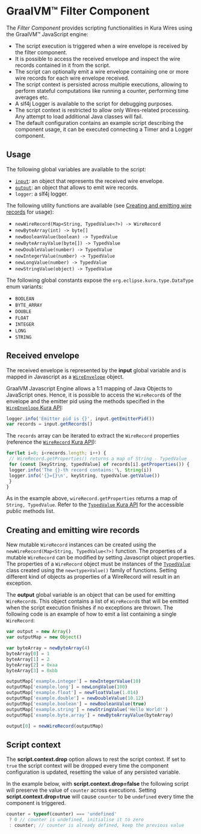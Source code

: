 # GraalVM&trade; Filter Component

The *Filter Component* provides scripting functionalities in Kura Wires using the GraalVM&trade; JavaScript engine:

* The script execution is triggered when a wire envelope is received by the filter component.
* It is possible to access the received envelope and inspect the wire records contained in it from the script.
* The script can optionally emit a wire envelope containing one or more wire records for each wire envelope received.
* The script context is persisted across multiple executions, allowing to perform stateful computations like running a counter, performing time averages etc.
* A slf4j Logger is available to the script for debugging purposes.
* The script context is restricted to allow only Wires-related processing. Any attempt to load additional Java classes will fail.
* The default configuration contains an example script describing the component usage, it can be executed connecting a Timer and a Logger component.



## Usage

The following global variables are available to the script:

* [`input`](#received-envelope): an object that represents the received wire envelope.
* [`output`](#creating-and-emitting-wire-records): an object that allows to emit wire records.
* `logger`: a slf4j logger.

The following utility functions are available (see [Creating and emitting wire records](#creating-and-emitting-wire-records) for usage):

* `newWireRecord(Map<String, TypedValue<?>) -> WireRecord`
* `newByteArray(int) -> byte[]`
* `newBooleanValue(boolean) -> TypedValue`
* `newByteArrayValue(byte[]) -> TypedValue`
* `newDoubleValue(number) -> TypedValue`
* `newIntegerValue(number) -> TypedValue`
* `newLongValue(number) -> TypedValue`
* `newStringValue(object) -> TypedValue`

The following global constants expose the `org.eclipse.kura.type.DataType` enum variants:

* `BOOLEAN`
* `BYTE_ARRAY`
* `DOUBLE`
* `FLOAT`
* `INTEGER`
* `LONG`
* `STRING`



## Received envelope

The received envelope is represented by the **input** global variable and is mapped in Javascript as a [`WireEnvelope`](https://github.com/eclipse/kura/blob/develop/kura/org.eclipse.kura.api/src/main/java/org/eclipse/kura/wire/WireEnvelope.java) object.

GraalVM Javascript Engine allows a 1:1 mapping of Java Objects to JavaScript ones. Hence, it is possible to access the `WireRecord`s of the envelope and the emitter pid using the methods specified in the [`WireEnvelope` Kura API](https://github.com/eclipse/kura/blob/develop/kura/org.eclipse.kura.api/src/main/java/org/eclipse/kura/wire/WireEnvelope.java):

```javascript
logger.info('Emitter pid is {}', input.getEmitterPid())
var records = input.getRecords()
```

The `records` array can be iterated to extract the `WireRecord` properties (reference the [`WireRecord` Kura API](https://github.com/eclipse/kura/blob/develop/kura/org.eclipse.kura.api/src/main/java/org/eclipse/kura/wire/WireRecord.java)):

```javascript
for(let i=0; i<records.length; i++) {
 // WireRecord.getProperties() returns a map of String - TypedValue
 for (const [keyString, typedValue] of records[i].getProperties()) {
 logger.info('The {}-th record contains:'\, String(i))
 logger.info('{}={}\n', keyString, typedValue.getValue())
 }
}
```

As in the example above, `wireRecord.getProperties` returns a map of `String, TypedValue`. Refer to the [`TypedValue` Kura API](https://github.com/eclipse/kura/blob/develop/kura/org.eclipse.kura.api/src/main/java/org/eclipse/kura/type/TypedValue.java) for the accessible public methods list.



## Creating and emitting wire records

New mutable `WireRecord` instances can be created using the `newWireRecord(Map<String, TypedValue<?>)` function. The properties of a mutable `WireRecord` can be modified by setting Javascript object properties. The properties of a `WireRecord` object must be instances of the [`TypedValue`](https://github.com/eclipse/kura/blob/develop/kura/org.eclipse.kura.api/src/main/java/org/eclipse/kura/type/TypedValue.java) class created using the `new<type>Value()` family of functions. Setting different kind of objects as properties of a WireRecord will result in an exception.

The **output** global variable is an object that can be used for emitting `WireRecord`s. This object contains a list of `WireRecord`s that will be emitted when the script execution finishes if no exceptions are thrown. The following code is an example of how to emit a list containing a single `WireRecord`:

```javascript
var output = new Array()
var outputMap = new Object()

var byteArray = newByteArray(4)
byteArray[0] = 1
byteArray[1] = 2
byteArray[2] = 0xaa
byteArray[3] = 0xbb

outputMap['example.integer'] = newIntegerValue(10)
outputMap['example.long'] = newLongValue(100)
outputMap['example.float'] = newFloatValue(1.014)
outputMap['example.double'] = newDoubleValue(10.12)
outputMap['example.boolean'] = newBooleanValue(true)
outputMap['example.string'] = newStringValue('Hello World!')
outputMap['example.byte.array'] = newByteArrayValue(byteArray)

output[0] = newWireRecord(outputMap)
```



## Script context

The **script.context.drop** option allows to rest the script context. If set to `true` the script context will be dropped every time the component configuration is updated, resetting the value of any persisted variable.

In the example below, with **script.context.drop=false** the following script will preserve the value of `counter` across executions. Setting **script.context.drop=true** will cause `counter` to be `undefined` every time the component is triggered.

```javascript
counter = typeof(counter) === 'undefined'
 ? 0 // counter is undefined, initialise it to zero
 : counter; // counter is already defined, keep the previous value
```
